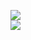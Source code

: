 [![](https://img.shields.io/badge/Made%20With-Github%20Spray-lightgrey.svg?style=for-the-badge&logo=github)](https://github.com/Annihil/github-spray#259)  
[![](https://i.imgur.com/2DrTn0Z.gif)](https://github.com/Annihil/github-spray)